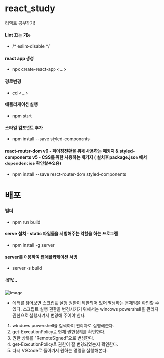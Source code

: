# react_study
리액트 공부하기!
#### Lint 끄는 기능
- /* eslint-disable */
#### react app 생성
- npx create-react-app <...>
#### 경로변경
- cd <...>
#### 애플리케이션 실행
- npm start
#### 스타일 컴포넌트 추가
- npm install --save styled-components
#### react-router-dom v6 - 페이징전환을 위해 사용하는 패키지 & styled-components v5 - CSS를 위한 사용하는 패키지 ( 설치후 package.json 에서 dependencies 확인할수있음)
- npm install --save react-router-dom styled-components

# 배포

#### 빌더
- npm run build
#### serve 설치 - static 파일들을 서빙해주는 역할을 하는 프로그램
- npm install -g server
#### server를 이용하여 웹애플리케이션 서빙
- server -s build
##### 에러...
![image](https://github.com/Seungkizz/react_study/assets/130020647/97fcd2d5-8432-4f68-b34f-c115b7560381)
- 에러를 읽어보면 스크립트 실행 권한이 제한되어 있어 발생하는 문제임을 확인할 수 있다.
  스크립트 실행 권한을 변경시키기 위해서는 windows powershell을 관리자 권한으로 실행시켜서 변경해 주어야 한다.

1. windows powershell을 검색하여 관리자로 실행해준다.
2. get-ExecutionPolicy로 현재 권한상태를 확인한다.
3. 권한 상태를 "RemoteSigned"으로 변경한다.
4. get-ExecutionPolicy로 권한이 잘 변경되었는지 확인한다.
5. 다시 VSCode로 돌아가서 원하는 명령을 실행해본다.

